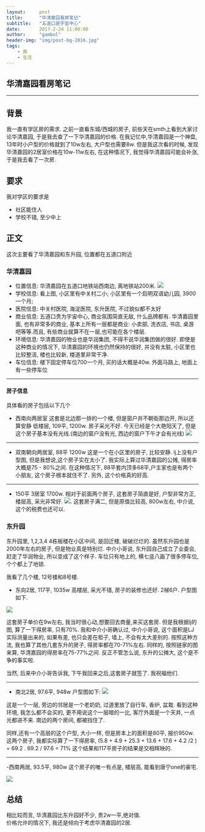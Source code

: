 ```yaml
---
layout:     post
title:      "华清嘉园看房笔记"
subtitle:   "五道口是宇宙中心"
date:       2017-2-24 11:00:00
author:     "gambol"
header-img: "img/post-bg-2016.jpg"
tags:
    - 房
    - 生活
---
```



## 华清嘉园看房笔记


---

## 背景
我一直有学区房的需求. 之前一直看东城/西城的房子, 前些天在smth上看到大家讨论华清嘉园, 于是我去查了一下华清嘉园的价格.  在我记忆中,华清嘉园是一个神盘, 13年时小户型的价格就到了10w左右, 大户型也需要8w.  但是我这次看的时候, 发现华清嘉园的2居室价格在10w-11w左右, 
在这种情况下, 我觉得华清嘉园可能会补涨, 于是我去看了一次房.

## 要求
我对学区的要求是
- 社区能住人
- 学校不错, 至少中上

## 正文
这次主要看了华清嘉园和东升园, 位置都在五道口附近

### 华清嘉园
- 位置信息: 华清嘉园在五道口地铁站西南边,  离地铁站200米. 
![](http://okrdur7jc.bkt.clouddn.com/17-2-25/67225027-file_1488034857032_c067.png)
- 学校信息: 看上图, 小区里有中关村二小;  小区里有一个启明双语幼儿园, 3900一个月; 
- 医院信息: 中关村医院, 海淀医院, 东升医院, 不过貌似都不太好
- 商业信息: 五道口贵为宇宙中心, 商业氛围简直无敌, 什么品牌都有.
华清嘉园里面, 也有非常多的商业, 基本上所有一层都是商业: 小卖部, 洗衣店, 书店, 桌游吧等等.而且, 有些商业就算不在一层,也可能在各个楼层.
- 环境信息: 华清嘉园的物业也是华润集团, 不得不说华润集团做的很好. 即使是这种商业的情况下, 华清嘉园的环境也仍然保持的很好, 并没有太脏, 小区里也比较整洁, 楼也比较新, 楼道里非常干净.
- 车位信息: 楼下固定停车位700一个月, 买的话大概是40w. 外面马路上, 地面上有一些停车位

----
#### 房子信息
具体看的房子包括以下几个

- 西南向两居室
这套是北边那一排的一个楼, 但是窗户并不朝街那边开, 所以还算安静
低楼层, 109平, 1200w.  房子采光不好. 今天已经是个大艳阳天了, 但是这个房子基本没有光线.(南边的窗户没有光, 西边的窗户下午才会有光线)
![](http://okrdur7jc.bkt.clouddn.com/17-2-25/58704540-file_1488036396938_1572b.png)

------

-  双南朝向两居室, 88平 1200w
这是一个在小区里的房子, 比较安静.
lj上没有户型图, 但是我想说,这个房子实在太小了. 我实际上算过华清嘉园的公摊, 得房率大概是75 - 80%之间. 在这种情况下, 88平套内顶多68平,户主家也是有两个小朋友, 这个房子根本就住不了. 另外, 这个价格真的好高.  

-----

- 150平 3居室
1700w. 相对于前面两个房子, 这套房子简直是好, 户型非常方正, 楼层高, 采光非常好.
![](http://okrdur7jc.bkt.clouddn.com/17-2-25/65781006-file_1488036859169_158a5.png).
这套房子满二, 但是原值比较高, 800w左右, 中介说,这个的税费也还可以.

### 东升园
东升园里, 1,2,3,4 4栋板楼在小区中间, 是回迁楼, 破破烂烂的. 虽然东升园也是2000年左右的房子, 但是物业真是特别烂. 中介小哥说, 东升园自己成立了业委会, 赶走了华润物业, 所以变成了这个样子.
车位只有地上的, 横七竖八画了很多停车位, 个个都上了地锁.

我看了几个楼, 12号楼和8号楼.

- 东向2居, 117平, 1035w
高楼层, 采光不错, 房子的装修也还好. 2梯6户. 户型图如下.

![](http://okrdur7jc.bkt.clouddn.com/17-2-25/65908225-file_1488037284087_cc76.png)

这套房子单价在9w左右, 我当时很心动,想要回去商量,来买这套房.  但是我根据lj的图, 算了一下得房率, 只有70%. 我和中介小哥确认过, 中介小哥说, 这个面积是LJ实际测量出来的, 如果有差, 也只会差在柜子, 墙上, 不会有太大差别的.  按照这种方法, 我也算了其他几套东升的房子, 得房率都在70-71%左右. 同样的, 按照链家的图来算, 华清嘉园的得房率在75-77%之间. 反正不管怎么说, 东升的公摊大, 这个是不争的事实啦.

当然, 后来中介小哥告诉我, 下午我回来之后,这套房子就签了. 我祝福他们.

-----

- 南北2居, 97.6平, 948w
户型图如下:
![](http://okrdur7jc.bkt.clouddn.com/17-2-25/66663602-file_1488037583350_f7f5.png)

这是一个一层, 旁边的邻居是一个老奶奶, 过道里放了自行车, 香炉, 盆栽. 看到这种环境, 我怎么都不会买的, 更不用说这个一层暗的一比, 客厅外面是一个天井, 一点光都进不来.  南边的两个房间, 都被挡住了.

同样,还有一个高层的这个户型, 大小一样, 但是房本上的面积是80平, 报价950w. 
这两个房子, 我都实际算了一下得房率,  (5.8 + 4.9 + 25.3 + 13.6 + 17.6 + 4.2 /2 ) =  69.2 . 69.2 / 97.6  = 71%
这个结果和117平房子的结果是交相辉映的.

------

-西南两居, 93.5平, 980w
这个房子的唯一有点是, 楼层高, 能看到唐宁one的豪宅. 

![](http://okrdur7jc.bkt.clouddn.com/17-2-25/56632493-file_1488037874856_b96c.png)

## 总结
相比较而言, 华清嘉园比东升园好不少, 贵2w一平,绝对值.  
价格允许的情况下, 我还是倾向于考虑华清嘉园的2居.





